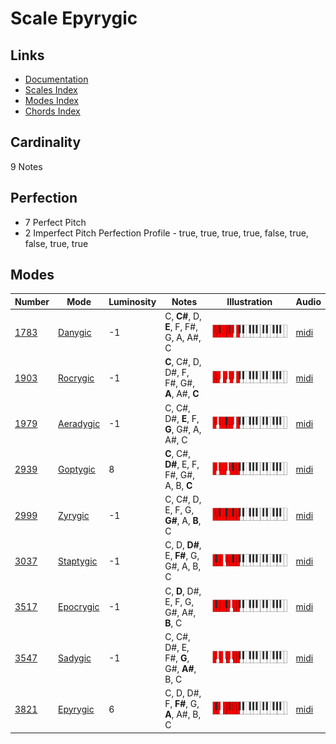 # Scale Epyrygic

## Links

- [Documentation](README.md)
- [Scales Index](Scales.md)
- [Modes Index](Modes.md)
- [Chords Index](Chords.md)

## Cardinality

9 Notes

## Perfection

- 7 Perfect Pitch
- 2 Imperfect Pitch
Perfection Profile - true, true, true, true, false, true, false, true, true

## Modes

| Number | Mode | Luminosity | Notes | Illustration | Audio |
|--------|------|------------|-------|--------------|-------|
| [1783](https://ianring.com/musictheory/scales/1783) | [Danygic](ModeDanygic.md) | -1 | C, **C#**, D, **E**, F, F#, G, A, A#, C | ![CNaturalDanygic](ModeCNaturalDanygic.png) | [midi](https://github.com/edipermadi/music/blob/main/docs/ModeCNaturalDanygic.mid?raw=true) | 
| [1903](https://ianring.com/musictheory/scales/1903) | [Rocrygic](ModeRocrygic.md) | -1 | **C**, C#, D, D#, F, F#, G#, **A**, A#, **C** | ![CNaturalRocrygic](ModeCNaturalRocrygic.png) | [midi](https://github.com/edipermadi/music/blob/main/docs/ModeCNaturalRocrygic.mid?raw=true) | 
| [1979](https://ianring.com/musictheory/scales/1979) | [Aeradygic](ModeAeradygic.md) | -1 | C, C#, D#, **E**, F, **G**, G#, A, A#, C | ![CNaturalAeradygic](ModeCNaturalAeradygic.png) | [midi](https://github.com/edipermadi/music/blob/main/docs/ModeCNaturalAeradygic.mid?raw=true) | 
| [2939](https://ianring.com/musictheory/scales/2939) | [Goptygic](ModeGoptygic.md) | 8 | **C**, C#, **D#**, E, F, F#, G#, A, B, **C** | ![CNaturalGoptygic](ModeCNaturalGoptygic.png) | [midi](https://github.com/edipermadi/music/blob/main/docs/ModeCNaturalGoptygic.mid?raw=true) | 
| [2999](https://ianring.com/musictheory/scales/2999) | [Zyrygic](ModeZyrygic.md) | -1 | C, C#, D, E, F, G, **G#**, A, **B**, C | ![CNaturalZyrygic](ModeCNaturalZyrygic.png) | [midi](https://github.com/edipermadi/music/blob/main/docs/ModeCNaturalZyrygic.mid?raw=true) | 
| [3037](https://ianring.com/musictheory/scales/3037) | [Staptygic](ModeStaptygic.md) | -1 | C, D, **D#**, E, **F#**, G, G#, A, B, C | ![CNaturalStaptygic](ModeCNaturalStaptygic.png) | [midi](https://github.com/edipermadi/music/blob/main/docs/ModeCNaturalStaptygic.mid?raw=true) | 
| [3517](https://ianring.com/musictheory/scales/3517) | [Epocrygic](ModeEpocrygic.md) | -1 | C, **D**, D#, E, F, G, G#, A#, **B**, C | ![CNaturalEpocrygic](ModeCNaturalEpocrygic.png) | [midi](https://github.com/edipermadi/music/blob/main/docs/ModeCNaturalEpocrygic.mid?raw=true) | 
| [3547](https://ianring.com/musictheory/scales/3547) | [Sadygic](ModeSadygic.md) | -1 | C, C#, D#, E, F#, **G**, G#, **A#**, B, C | ![CNaturalSadygic](ModeCNaturalSadygic.png) | [midi](https://github.com/edipermadi/music/blob/main/docs/ModeCNaturalSadygic.mid?raw=true) | 
| [3821](https://ianring.com/musictheory/scales/3821) | [Epyrygic](ModeEpyrygic.md) | 6 | C, D, D#, F, **F#**, G, **A**, A#, B, C | ![CNaturalEpyrygic](ModeCNaturalEpyrygic.png) | [midi](https://github.com/edipermadi/music/blob/main/docs/ModeCNaturalEpyrygic.mid?raw=true) | 
